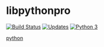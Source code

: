 # libpythonpro

[![Build Status](https://travis-ci.org/pcego/libpythonpro.svg?branch=master)](https://travis-ci.org/pcego/libpythonpro)
[![Updates](https://pyup.io/repos/github/pcego/libpythonpro/shield.svg)](https://pyup.io/repos/github/pcego/libpythonpro/)
[![Python 3](https://pyup.io/repos/github/pcego/libpythonpro/python-3-shield.svg)](https://pyup.io/repos/github/pcego/libpythonpro/)

[python](www.python.org)
